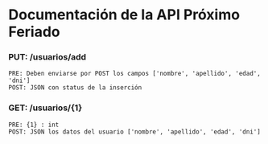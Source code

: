 # Documentación de la API Próximo Feriado
### PUT: /usuarios/add
	PRE: Deben enviarse por POST los campos ['nombre', 'apellido', 'edad', 'dni']
	POST: JSON con status de la inserción

### GET: /usuarios/{1}
	PRE: {1} : int
	POST: JSON los datos del usuario ['nombre', 'apellido', 'edad', 'dni']
